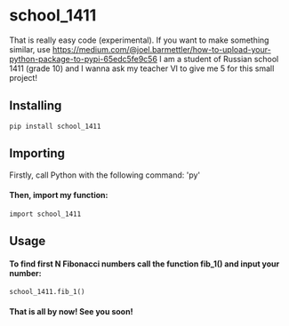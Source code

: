 # school_1411
That is really easy code (experimental). If you want to make something similar, use https://medium.com/@joel.barmettler/how-to-upload-your-python-package-to-pypi-65edc5fe9c56 I am a student of Russian school 1411 (grade 10) and I wanna ask my teacher VI to give me 5 for this small project!
 ## Installing
    pip install school_1411
 ## Importing
  Firstly, call Python with the following command: 
  'py'
 #### Then, import my function:
    import school_1411
## Usage
 #### To find first N Fibonacci numbers call the function fib_1() and input your number:
    school_1411.fib_1()
 #### That is all by now! See you soon!
